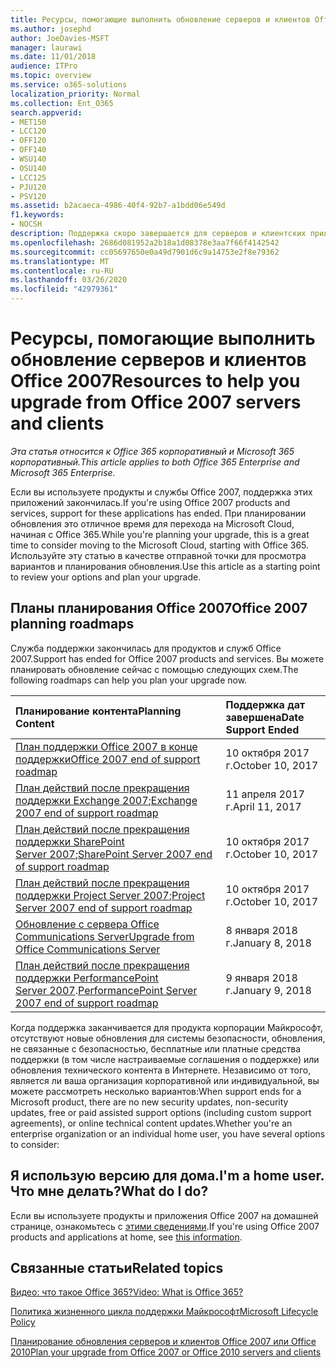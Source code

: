 ```yaml
---
title: Ресурсы, помогающие выполнить обновление серверов и клиентов Office 2007
ms.author: josephd
author: JoeDavies-MSFT
manager: laurawi
ms.date: 11/01/2018
audience: ITPro
ms.topic: overview
ms.service: o365-solutions
localization_priority: Normal
ms.collection: Ent_O365
search.appverid:
- MET150
- LCC120
- OFF120
- OFF140
- WSU140
- OSU140
- LCC125
- PJU120
- PSV120
ms.assetid: b2acaeca-4986-40f4-92b7-a1bdd06e549d
f1.keywords:
- NOCSH
description: Поддержка скоро завершается для серверов и клиентских приложений Office 2007, а настраиваемые соглашения о поддержке недоступны. Используйте эту статью, чтобы начать планирование обновления сейчас.
ms.openlocfilehash: 2686d081952a2b18a1d08378e3aa7f66f4142542
ms.sourcegitcommit: cc05697650e0a49d7901d6c9a14753e2f8e79362
ms.translationtype: MT
ms.contentlocale: ru-RU
ms.lasthandoff: 03/26/2020
ms.locfileid: "42979361"
---
```

# <a name="resources-to-help-you-upgrade-from-office-2007-servers-and-clients"></a><span data-ttu-id="2a8fd-104">Ресурсы, помогающие выполнить обновление серверов и клиентов Office 2007</span><span class="sxs-lookup"><span data-stu-id="2a8fd-104">Resources to help you upgrade from Office 2007 servers and clients</span></span>

<span data-ttu-id="2a8fd-105">*Эта статья относится к Office 365 корпоративный и Microsoft 365 корпоративный.*</span><span class="sxs-lookup"><span data-stu-id="2a8fd-105">*This article applies to both Office 365 Enterprise and Microsoft 365 Enterprise.*</span></span>

<span data-ttu-id="2a8fd-106">Если вы используете продукты и службы Office 2007, поддержка этих приложений закончилась.</span><span class="sxs-lookup"><span data-stu-id="2a8fd-106">If you're using Office 2007 products and services, support for these applications has ended.</span></span> <span data-ttu-id="2a8fd-107">При планировании обновления это отличное время для перехода на Microsoft Cloud, начиная с Office 365.</span><span class="sxs-lookup"><span data-stu-id="2a8fd-107">While you're planning your upgrade, this is a great time to consider moving to the Microsoft Cloud, starting with Office 365.</span></span> <span data-ttu-id="2a8fd-108">Используйте эту статью в качестве отправной точки для просмотра вариантов и планирования обновления.</span><span class="sxs-lookup"><span data-stu-id="2a8fd-108">Use this article as a starting point to review your options and plan your upgrade.</span></span>
      
## <a name="office-2007-planning-roadmaps"></a><span data-ttu-id="2a8fd-109">Планы планирования Office 2007</span><span class="sxs-lookup"><span data-stu-id="2a8fd-109">Office 2007 planning roadmaps</span></span>
  
<span data-ttu-id="2a8fd-110">Служба поддержки закончилась для продуктов и служб Office 2007.</span><span class="sxs-lookup"><span data-stu-id="2a8fd-110">Support has ended for Office 2007 products and services.</span></span> <span data-ttu-id="2a8fd-111">Вы можете планировать обновление сейчас с помощью следующих схем.</span><span class="sxs-lookup"><span data-stu-id="2a8fd-111">The following roadmaps can help you plan your upgrade now.</span></span>

|<span data-ttu-id="2a8fd-112">**Планирование контента**</span><span class="sxs-lookup"><span data-stu-id="2a8fd-112">**Planning Content**</span></span>|<span data-ttu-id="2a8fd-113">**Поддержка дат завершена**</span><span class="sxs-lookup"><span data-stu-id="2a8fd-113">**Date Support Ended**</span></span>|
|:-----|:-----|
|[<span data-ttu-id="2a8fd-114">План поддержки Office 2007 в конце поддержки</span><span class="sxs-lookup"><span data-stu-id="2a8fd-114">Office 2007 end of support roadmap</span></span>](https://docs.microsoft.com/DeployOffice/office-2007-end-support-roadmap) <br/> |<span data-ttu-id="2a8fd-115">10 октября 2017 г.</span><span class="sxs-lookup"><span data-stu-id="2a8fd-115">October 10, 2017</span></span>  <br/> |
|<span data-ttu-id="2a8fd-116">[План действий после прекращения поддержки Exchange 2007](exchange-2007-end-of-support.md);</span><span class="sxs-lookup"><span data-stu-id="2a8fd-116">[Exchange 2007 end of support roadmap](exchange-2007-end-of-support.md)</span></span> <br/> |<span data-ttu-id="2a8fd-117">11 апреля 2017 г.</span><span class="sxs-lookup"><span data-stu-id="2a8fd-117">April 11, 2017</span></span>  <br/> |
|<span data-ttu-id="2a8fd-118">[План действий после прекращения поддержки SharePoint Server 2007](sharepoint-2007-end-of-support.md);</span><span class="sxs-lookup"><span data-stu-id="2a8fd-118">[SharePoint Server 2007 end of support roadmap](sharepoint-2007-end-of-support.md)</span></span> <br/> |<span data-ttu-id="2a8fd-119">10 октября 2017 г.</span><span class="sxs-lookup"><span data-stu-id="2a8fd-119">October 10, 2017</span></span>  <br/> |
|<span data-ttu-id="2a8fd-120">[План действий после прекращения поддержки Project Server 2007](project-server-2007-end-of-support.md);</span><span class="sxs-lookup"><span data-stu-id="2a8fd-120">[Project Server 2007 end of support roadmap](project-server-2007-end-of-support.md)</span></span> <br/> |<span data-ttu-id="2a8fd-121">10 октября 2017 г.</span><span class="sxs-lookup"><span data-stu-id="2a8fd-121">October 10, 2017</span></span>  <br/> |
|[<span data-ttu-id="2a8fd-122">Обновление с сервера Office Communications Server</span><span class="sxs-lookup"><span data-stu-id="2a8fd-122">Upgrade from Office Communications Server</span></span>](https://docs.microsoft.com/SkypeForBusiness/plan-your-deployment/upgrade) <br/> |<span data-ttu-id="2a8fd-123">8 января 2018 г.</span><span class="sxs-lookup"><span data-stu-id="2a8fd-123">January 8, 2018</span></span>  <br/> |
|<span data-ttu-id="2a8fd-124">[План действий после прекращения поддержки PerformancePoint Server 2007](pps-2007-end-of-support.md).</span><span class="sxs-lookup"><span data-stu-id="2a8fd-124">[PerformancePoint Server 2007 end of support roadmap](pps-2007-end-of-support.md)</span></span> <br/> |<span data-ttu-id="2a8fd-125">9 января 2018 г.</span><span class="sxs-lookup"><span data-stu-id="2a8fd-125">January 9, 2018</span></span>  <br/> |
   
<span data-ttu-id="2a8fd-126">Когда поддержка заканчивается для продукта корпорации Майкрософт, отсутствуют новые обновления для системы безопасности, обновления, не связанные с безопасностью, бесплатные или платные средства поддержки (в том числе настраиваемые соглашения о поддержке) или обновления технического контента в Интернете. Независимо от того, является ли ваша организация корпоративной или индивидуальной, вы можете рассмотреть несколько вариантов:</span><span class="sxs-lookup"><span data-stu-id="2a8fd-126">When support ends for a Microsoft product, there are no new security updates, non-security updates, free or paid assisted support options (including custom support agreements), or online technical content updates.Whether you're an enterprise organization or an individual home user, you have several options to consider:</span></span>

## <a name="im-a-home-user-what-do-i-do"></a><span data-ttu-id="2a8fd-127">Я использую версию для дома.</span><span class="sxs-lookup"><span data-stu-id="2a8fd-127">I'm a home user.</span></span> <span data-ttu-id="2a8fd-128">Что мне делать?</span><span class="sxs-lookup"><span data-stu-id="2a8fd-128">What do I do?</span></span>

<span data-ttu-id="2a8fd-129">Если вы используете продукты и приложения Office 2007 на домашней странице, ознакомьтесь с [этими сведениями](plan-upgrade-previous-versions-office.md#im-a-home-user-what-do-i-do).</span><span class="sxs-lookup"><span data-stu-id="2a8fd-129">If you're using Office 2007 products and applications at home, see [this information](plan-upgrade-previous-versions-office.md#im-a-home-user-what-do-i-do).</span></span>
     
## <a name="related-topics"></a><span data-ttu-id="2a8fd-130">Связанные статьи</span><span class="sxs-lookup"><span data-stu-id="2a8fd-130">Related topics</span></span>

[<span data-ttu-id="2a8fd-131">Видео: что такое Office 365?</span><span class="sxs-lookup"><span data-stu-id="2a8fd-131">Video: What is Office 365?</span></span>](https://support.office.com/article/847caf12-2589-452c-8aca-1c009797678b.aspx)
  
[<span data-ttu-id="2a8fd-132">Политика жизненного цикла поддержки Майкрософт</span><span class="sxs-lookup"><span data-stu-id="2a8fd-132">Microsoft Lifecycle Policy</span></span>](https://go.microsoft.com/fwlink/?linkid=865200)

[<span data-ttu-id="2a8fd-133">Планирование обновления серверов и клиентов Office 2007 или Office 2010</span><span class="sxs-lookup"><span data-stu-id="2a8fd-133">Plan your upgrade from Office 2007 or Office 2010 servers and clients</span></span>](plan-upgrade-previous-versions-office.md)
  

